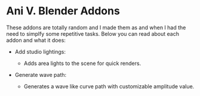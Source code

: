 # Ani V. Blender Addons

These addons are totally random and I made them as and when I had the need to simplfy some repetitive tasks.
Below you can read about each addon and what it does:

-   Add studio lightings:

    - Adds area lights to the scene for quick renders.

- Generate wave path:
    - Generates a wave like curve path with customizable amplitude value.

